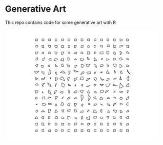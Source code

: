# Generative Art


This repo contains code for some generative art with R


![squares](https://github.com/apoorvasrinivasan26/generative_art/blob/master/squares.png)
